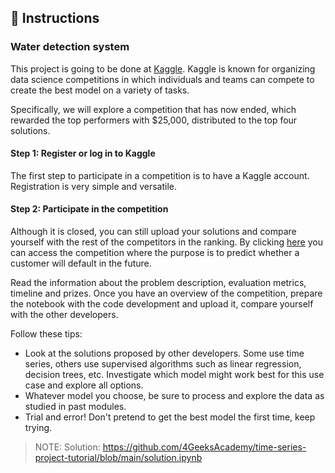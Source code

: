 ## 📝 Instructions

### Water detection system

This project is going to be done at [Kaggle](https://www.kaggle.com/). Kaggle is known for organizing data science competitions in which individuals and teams can compete to create the best model on a variety of tasks.

Specifically, we will explore a competition that has now ended, which rewarded the top performers with $25,000, distributed to the top four solutions.

#### Step 1: Register or log in to Kaggle

The first step to participate in a competition is to have a Kaggle account. Registration is very simple and versatile.

#### Step 2: Participate in the competition

Although it is closed, you can still upload your solutions and compare yourself with the rest of the competitors in the ranking. By clicking [here](https://www.kaggle.com/competitions/amex-default-prediction) you can access the competition where the purpose is to predict whether a customer will default in the future.

Read the information about the problem description, evaluation metrics, timeline and prizes. Once you have an overview of the competition, prepare the notebook with the code development and upload it, compare yourself with the other developers.

Follow these tips:

- Look at the solutions proposed by other developers. Some use time series, others use supervised algorithms such as linear regression, decision trees, etc. Investigate which model might work best for this use case and explore all options.
- Whatever model you choose, be sure to process and explore the data as studied in past modules.
- Trial and error! Don't pretend to get the best model the first time, keep trying.

> NOTE: Solution: https://github.com/4GeeksAcademy/time-series-project-tutorial/blob/main/solution.ipynb